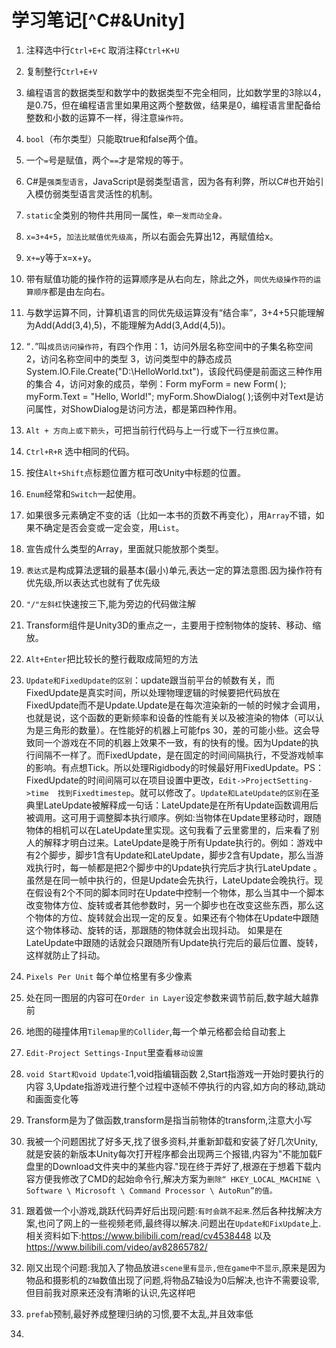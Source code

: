 # 学习笔记[^C#&Unity]

1. 注释选中行`Ctrl+E+C`    取消注释`Ctrl+K+U`

2. 复制整行`Ctrl+E+V`

3. 编程语言的数据类型和数学中的数据类型不完全相同，比如数学里的3除以4，是0.75，但在编程语言里如果用这两个整数做，结果是0，编程语言里配备给整数和小数的运算不一样，得注意`操作符`。

4. `bool`（布尔类型）只能取true和false两个值。

5. 一个`=`号是赋值，两个`==`才是常规的等于。

6. C#是`强类型语言`，JavaScript是弱类型语言，因为各有利弊，所以C#也开始引入模仿弱类型语言灵活性的机制。 

7. `static`全类别的物件共用同一属性，`牵一发而动全身。`

8. `x=3+4+5`，`加法比赋值优先级高`，所以右面会先算出12，再赋值给x。

9. x`+=`y等于x=x+y。

10. 带有赋值功能的操作符的运算顺序是从右向左，除此之外，`同优先级操作符的运算顺序`都是由左向右。

11. 与数学运算不同，计算机语言的同优先级运算没有“结合率”，3+4+5只能理解为Add(Add(3,4),5)，不能理解为Add(3,Add(4,5))。

12. “`.`”叫`成员访问操作符`，有四个作用：1，访问外层名称空间中的子集名称空间 2，访问名称空间中的类型 3，访问类型中的静态成员 System.IO.File.Create("D:\\HelloWorld.txt")，该段代码便是前面这三种作用的集合 4，访问对象的成员，举例：Form myForm = new Form( ); myForm.Text = "Hello, World!"; myForm.ShowDialog( );该例中对Text是访问属性，对ShowDialog是访问方法，都是第四种作用。

13. `Alt + 方向上或下箭头`，可把当前行代码与上一行或下一行`互换位置`。

14. `Ctrl+R+R` 选中相同的代码。

15. 按住`Alt+Shift`点标题位置方框可改Unity中标题的位置。

16. `Enum`经常和`Switch`一起使用。

17. 如果很多元素确定不变的话（比如一本书的页数不再变化），用`Array`不错，如果不确定是否会变或一定会变，用`List`。

18. 宣告成什么类型的Array，里面就只能放那个类型。

19. `表达式`是构成算法逻辑的最基本(最小)单元,表达一定的算法意图.因为操作符有优先级,所以表达式也就有了优先级

20. `"/"左斜杠`快速按三下,能为旁边的代码做注解

21. Transform组件是Unity3D的重点之一，主要用于控制物体的旋转、移动、缩放。

22. `Alt+Enter`把比较长的整行截取成简短的方法

23. `Update和FixedUpdate的区别`：update跟当前平台的帧数有关，而FixedUpdate是真实时间，所以处理物理逻辑的时候要把代码放在FixedUpdate而不是Update.Update是在每次渲染新的一帧的时候才会调用，也就是说，这个函数的更新频率和设备的性能有关以及被渲染的物体（可以认为是三角形的数量）。在性能好的机器上可能fps 30，差的可能小些。这会导致同一个游戏在不同的机器上效果不一致，有的快有的慢。因为Update的执行间隔不一样了。而FixedUpdate，是在固定的时间间隔执行，不受游戏帧率的影响。有点想Tick。所以处理Rigidbody的时候最好用FixedUpdate。PS：FixedUpdate的时间间隔可以在项目设置中更改，`Edit->ProjectSetting->time  找到Fixedtimestep`。就可以修改了。`Update和LateUpdate的区别`在圣典里LateUpdate被解释成一句话：LateUpdate是在所有Update函数调用后被调用。这可用于调整脚本执行顺序。例如:当物体在Update里移动时，跟随物体的相机可以在LateUpdate里实现。这句我看了云里雾里的，后来看了别人的解释才明白过来。LateUpdate是晚于所有Update执行的。例如：游戏中有2个脚步，脚步1含有Update和LateUpdate，脚步2含有Update，那么当游戏执行时，每一帧都是把2个脚步中的Update执行完后才执行LateUpdate 。虽然是在同一帧中执行的，但是Update会先执行，LateUpdate会晚执行。现在假设有2个不同的脚本同时在Update中控制一个物体，那么当其中一个脚本改变物体方位、旋转或者其他参数时，另一个脚步也在改变这些东西，那么这个物体的方位、旋转就会出现一定的反复。如果还有个物体在Update中跟随这个物体移动、旋转的话，那跟随的物体就会出现抖动。 如果是在LateUpdate中跟随的话就会只跟随所有Update执行完后的最后位置、旋转，这样就防止了抖动。

24. `Pixels Per Unit` 每个单位格里有多少像素

25. 处在同一图层的内容可在`Order in Layer`设定参数来调节前后,数字越大越靠前

26. 地图的碰撞体用`Tilemap里的Collider`,每一个单元格都会给自动套上

27. `Edit-Project Settings-Input`里查看`移动设置`

28. `void Start和void Update`:1,void指编辑函数  2,Start指游戏一开始时要执行的内容  3,Update指游戏进行整个过程中逐帧不停执行的内容,如方向的移动,跳动和画面变化等

29. Transform是为了做函数,transform是指当前物体的transform,注意大小写

30. 我被一个问题困扰了好多天,找了很多资料,并重新卸载和安装了好几次Unity,就是安装的新版本Unity每次打开程序都会出现两三个报错,内容为"不能加载F盘里的Download文件夹中的某些内容."现在终于弄好了,根源在于想着下载内容方便我修改了CMD的起始命令行,解决方案为`删除“ HKEY_LOCAL_MACHINE \ Software \ Microsoft \ Command Processor \ AutoRun”的值。`

31. 跟着做一个小游戏,跳跃代码弄好后出现问题:`有时会跳不起来`.然后各种找解决方案,也问了网上的一些视频老师,最终得以解决.问题出在`Update和FixUpdate`上.相关资料如下:https://www.bilibili.com/read/cv4538448  以及  https://www.bilibili.com/video/av82865782/

32. 刚又出现个问题:我加入了物品放进`scene里有显示,但在game中不显示`,原来是因为物品和摄影机的`Z轴`数值出现了问题,将物品Z轴设为0后解决,也许不需要设零,但目前我对原来还没有清晰的认识,先这样吧

33. `prefab`预制,最好养成整理归纳的习惯,要不太乱,并且效率低

34. 

    



